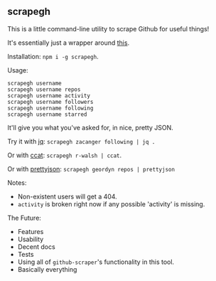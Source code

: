 ## scrapegh

This is a little command-line utility to scrape Github for useful things!

It's essentially just a wrapper around [this](https://github.com/nelsonic/github-scraper).

Installation: `npm i -g scrapegh`.

Usage:

```
scrapegh username
scrapegh username repos
scrapegh username activity
scrapegh username followers
scrapegh username following
scrapegh username starred
```

It'll give you what you've asked for, in nice, pretty JSON.

Try it with [jq](https://stedolan.github.io/jq/): `scrapegh zacanger following | jq .`

Or with [ccat](https://github.com/jingweno/ccat): `scrapegh r-walsh | ccat`.

Or with [prettyjson](https://www.npmjs.com/package/prettyjson): `scrapegh geordyn repos | prettyjson`

Notes:
  * Non-existent users will get a 404.
  * `activity` is broken right now if any possible 'activity' is missing.

The Future:
  * Features
  * Usability
  * Decent docs
  * Tests
  * Using all of `github-scraper`'s functionality in this tool.
  * Basically everything


